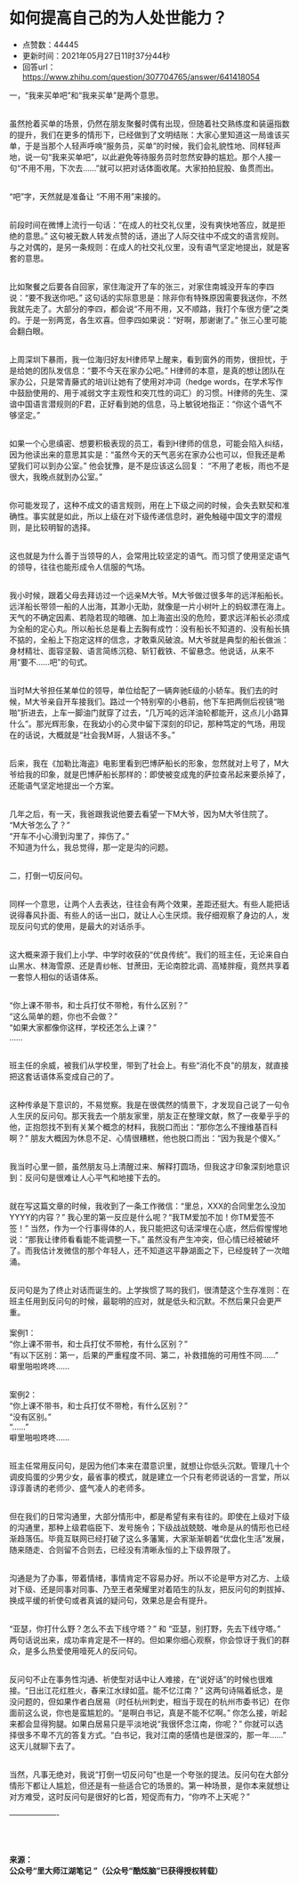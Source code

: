 # 如何提高自己的为人处世能力？
- 点赞数：44445
- 更新时间：2021年05月27日11时37分44秒
- 回答url：https://www.zhihu.com/question/307704765/answer/641418054
<body>
 <p data-pid="4YcFWurC">一，“我来买单吧”和“我来买单”是两个意思。</p>
 <p data-pid="ugJPvU55"><br>
  虽然抢着买单的场景，仍然在朋友聚餐时偶有出现，但随着社交熟练度和装逼指数的提升，我们在更多的情形下，已经做到了文明结账：大家心里知道这一局谁该买单，于是当那个人轻声呼唤“服务员，买单”的时候，我们会礼貌性地、同样轻声地，说一句“我来买单吧”，以此避免等待服务员时忽然安静的尴尬。那个人接一句“不用不用，下次去……”就可以把对话体面收尾。大家拍拍屁股、鱼贯而出。</p>
 <p data-pid="eyTzTrrZ"><br>
  “吧”字，天然就是准备让 “不用不用”来接的。</p>
 <p data-pid="FGalNxHc"><br>
  前段时间在微博上流行一句话：“在成人的社交礼仪里，没有爽快地答应，就是拒绝的意思。” 这句被无数人转发点赞的话，道出了人际交往中不成文的语言规则。与之对偶的，是另一条规则：在成人的社交礼仪里，没有语气坚定地提出，就是客套的意思。</p>
 <p data-pid="RAtRr2PY"><br>
  比如聚餐之后要各自回家，家住海淀开了车的张三，对家住南城没开车的李四说：“要不我送你吧。” 这句话的实际意思是：除非你有特殊原因需要我送你，不然我就先走了。大部分的李四，都会说“不用不用，又不顺路，我打个车很方便”之类的。于是一别两宽，各生欢喜。但李四如果说：“好啊，那谢谢了。” 张三心里可能会翻白眼。</p>
 <p data-pid="D0lAbw3m"><br>
  上周深圳下暴雨，我一位海归好友H律师早上醒来，看到窗外的雨势，很担忧，于是给她的团队发信息：“要不今天在家办公吧。” H律师的本意，是真的想让团队在家办公，只是常青藤式的培训让她有了使用对冲词（hedge words，在学术写作中鼓励使用的、用于减弱文字主观性和突兀性的词汇）的习惯。H律师的先生、深谙中国语言潜规则的F君，正好看到她的信息，马上敏锐地指正：“你这个语气不够坚定。”</p>
 <p data-pid="an3eimql"><br>
  如果一个心思缜密、想要积极表现的员工，看到H律师的信息，可能会陷入纠结，因为他读出来的意思其实是：“虽然今天的天气恶劣在家办公也可以，但我还是希望我们可以到办公室。” 他会犹豫，是不是应该这么回复： “不用了老板，雨也不是很大，我晚点就到办公室。”</p>
 <p data-pid="Tx8JtBN9"><br>
  你可能发现了，这种不成文的语言规则，用在上下级之间的时候，会失去默契和准确性。事实就是如此，所以上级在对下级传递信息时，避免触碰中国文字的潜规则，是比较明智的选择。</p>
 <p data-pid="1OoMs6sI"><br>
  这也就是为什么善于当领导的人，会常用比较坚定的语气。而习惯了使用坚定语气的领导，往往也能形成令人信服的气场。</p>
 <p data-pid="D6mvGykm"><br>
  我小时候，跟着父母去拜访过一个远亲M大爷。M大爷做过很多年的远洋船船长。远洋船长带领一船的人出海，其渺小无助，就像是一片小树叶上的蚂蚁漂在海上。天气的不确定因素、若隐若现的暗礁、加上海盗出没的危险，要求远洋船长必须成为全船的定心丸。所以船长总是看上去胸有成竹：没有船长不知道的、没有船长搞不掂的，全船上下抱定这样的信念，才敢乘风破浪。M大爷就是典型的船长做派：身材精壮、面容坚毅、语言简练沉稳、斩钉截铁、不留悬念。他说话，从来不用“要不……吧”的句式。</p>
 <p data-pid="kyo0JU83"><br>
  当时M大爷担任某单位的领导，单位给配了一辆奔驰E级的小轿车。我们去的时候，M大爷亲自开车接我们。路过一个特别窄的小巷前，他下车把两侧后视镜“啪啪”折进去，上车一脚油门就穿了过去，“几万吨的远洋油轮都能开，这点儿小路算什么”。那光辉形象，在我幼小的心灵中留下深刻的印记，那种笃定的气场，用现在的话说，大概就是“社会我M哥，人狠话不多。”</p>
 <p data-pid="Q73DrsFD"><br>
  后来，我在《加勒比海盗》电影里看到巴博萨船长的形象，忽然就对上号了，M大爷给我的印象，就是巴博萨船长那样的：即使被变成鬼的萨拉查吊起来要杀掉了，还能语气坚定地提出一个方案。</p>
 <p data-pid="OPyJdJBV"><br>
  几年之后，有一天，我爸跟我说他要去看望一下M大爷，因为M大爷住院了。<br>
  “M大爷怎么了？”<br>
  “开车不小心滑到沟里了，摔伤了。”<br>
  不知道为什么，我总觉得，那一定是沟的问题。</p>
 <p data-pid="1jefaWDV"><br>
  二，打倒一切反问句。</p>
 <p data-pid="LcAZ3Rzy"><br>
  同样一个意思，让两个人去表达，往往会有两个效果，差距还挺大。有些人能把话说得春风扑面、有些人的话一出口，就让人心生厌烦。我仔细观察了身边的人，发现反问句式的使用，是最大的对话杀手。</p>
 <p data-pid="Dmr-QPFY"><br>
  这大概来源于我们上小学、中学时收获的“优良传统”。我们的班主任，无论来自白山黑水、林海雪原、还是青纱帐、甘蔗田，无论南腔北调、高矮胖瘦，竟然共享着一套惊人相似的话语体系。</p>
 <p data-pid="30BjfAga"><br>
  “你上课不带书，和士兵打仗不带枪，有什么区别？”<br>
  “这么简单的题，你也不会做？”<br>
  “如果大家都像你这样，学校还怎么上课？”<br>
  ……</p>
 <p data-pid="qy7-iMDO"><br>
  班主任的余威，被我们从学校里，带到了社会上。有些“消化不良”的朋友，就直接把这套话语体系变成自己的了。</p>
 <p data-pid="ZQto9t1r"><br>
  这种传承是下意识的，不易觉察。我是在很偶然的情景下，才发现自己说了一句令人生厌的反问句。那天我去一个朋友家里，朋友正在整理文献，熬了一夜晕乎乎的他，正抱怨找不到有关某个概念的材料，我脱口而出：“那你怎么不搜维基百科啊？” 朋友大概因为休息不足、心情很糟糕，他也脱口而出：“因为我是个傻X。”</p>
 <p data-pid="IeHpyvOY"><br>
  我当时心里一颤，虽然朋友马上清醒过来、解释打圆场，但我这才印象深刻地意识到：反问句是很难让人心平气和地接下去的。</p>
 <p data-pid="ONBToR1L"><br>
  就在写这篇文章的时候，我收到了一条工作微信：“里总，XXX的合同里怎么没加YYYY的内容？” 我心里的第一反应是什么呢？“我TM爱加不加！你TM爱签不签！” 当然，作为一个行事得体的人，我只能把这句话深埋在心底，然后假惺惺地说：“那我让律师看看能不能调整一下。” 虽然没有产生冲突，但心情已经被破坏了。而我估计发微信的那个年轻人，还不知道这平静湖面之下，已经旋转了一次暗涌。</p>
 <p data-pid="c3p9ZBpM"><br>
  反问句是为了终止对话而诞生的。上学挨惯了骂的我们，很清楚这个生存准则：在班主任用到反问句的时候，最聪明的应对，就是低头和沉默。不然后果只会更严重。<br><br>
  案例1：<br>
  “你上课不带书，和士兵打仗不带枪，有什么区别？”<br>
  “有以下区别：第一，后果的严重程度不同、第二，补救措施的可用性不同……”<br>
  噼里啪啦咚咚……</p>
 <p data-pid="qfahRPVM"><br>
  案例2：<br>
  “你上课不带书，和士兵打仗不带枪，有什么区别？”<br>
  “没有区别。”<br>
  “……”<br>
  噼里啪啦咚咚……</p>
 <p data-pid="1zaOSDlp"><br>
  班主任常用反问句，是因为他们本来在潜意识里，就想让你低头沉默。管理几十个调皮捣蛋的少男少女，最省事的模式，就是建立一个只有老师说话的一言堂，所以谆谆善诱的老师少、盛气凌人的老师多。</p>
 <p data-pid="dGFPvCzN"><br>
  但在我们的日常沟通里，大部分情形中，都是希望有来有往的。即使在上级对下级的沟通里，那种上级君临臣下、发号施令；下级战战兢兢、唯命是从的情形也已经渐趋落伍。毕竟互联网已经打破了这么多藩篱，大家渐渐朝着“优盘化生活”发展，随来随走、合则留不合则去，已经没有清晰永恒的上下级界限了。</p>
 <p data-pid="mTog2MFe"><br>
  沟通是为了办事，带着情绪，事情肯定不容易办好。所以不论是甲方对乙方、上级对下级、还是同事对同事、乃至王者荣耀里对着陌生的队友，把反问句的刺拔掉、换成平缓的祈使句或者真诚的疑问句，效果总是会有提升。</p>
 <p data-pid="PN_PPyr1"><br>
  “亚瑟，你打什么野？怎么不去下线守塔？” 和 “亚瑟，别打野，先去下线守塔。” 两句话说出来，成功率肯定是不一样的。但如果你细心观察，你会惊讶于我们的群众，是多么热爱使用噎死人的反问句。</p>
 <p data-pid="A2vJqWw9"><br>
  反问句不止在事务性沟通、祈使型对话中让人难接，在“说好话”的时候也很难接。“日出江花红胜火，春来江水绿如蓝。能不忆江南？” 这两句诗隔着纸念，是没问题的，但如果作者白居易（时任杭州刺史，相当于现在的杭州市委书记）在你面前这么说，你也是蛮尴尬的。“是啊白书记，真是不能不忆啊。” 你怎么接，听起来都会显得狗腿。如果白居易只是平淡地说“我很怀念江南，你呢？” 你就可以选择很多不卑不亢的答复方式。“白书记，我对江南的感情也是很深的，那一年……” 这天儿就聊下去了。</p>
 <p data-pid="cSefsSCt"><br>
  当然，凡事无绝对，我说“打倒一切反问句”也是一个夸张的提法。反问句在大部分情形下都让人尴尬，但还是有一些适合它的场景的。第一种场景，是你本来就想让对方难受，这时反问句是很好的匕首，短促而有力，“你咋不上天呢？”</p>
 <p data-pid="hqs79hIJ">——————-</p>
 <p class="ztext-empty-paragraph"><br></p>
 <p data-pid="HdbvIV2Y"><br><b>来源：<br>
   公众号“里大师江湖笔记 ”（公众号“酷炫脑”已获得授权转载）</b></p>
</body>